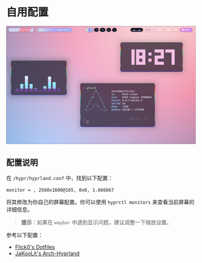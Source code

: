 # 自用配置

![截图](https://github.com/Xeron2000/dotfiles/blob/master/swappy-20240421-182748.png)

## 配置说明

在 `/hypr/hyprland.conf` 中，找到以下配置：

```
monitor = , 2560x1600@165, 0x0, 1.666667
```

将其修改为你自己的屏幕配置。你可以使用 `hyprctl monitors` 来查看当前屏幕的详细信息。

> **提示**：如果在 `waybar` 中遇到显示问题，建议调整一下缩放设置。

参考以下配置：

- [Flick0's Dotfiles](https://github.com/flick0/dotfiles/tree/aurora)
- [JaKooLit's Arch-Hyprland](https://github.com/JaKooLit/Arch-Hyprland)
